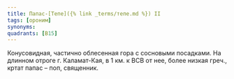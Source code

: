 ```yaml
---
title: Папас-[Тепе]({% link _terms/тепе.md %}) II
tags: [ороним]
synonyms:
quadrants: [В15]
---
```


Конусовидная, частично облесенная гора с сосновыми посадками. На длинном отроге
г. Каламат-Кая, в 1 км. к ВСВ от нее, более низкая греч., кртат папас – поп,
священник.
